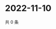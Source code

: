 # 2022-11-10

共 0 条

<!-- BEGIN WEIBO -->
<!-- 最后更新时间 Thu Nov 10 2022 03:13:18 GMT+0800 (China Standard Time) -->

<!-- END WEIBO -->
